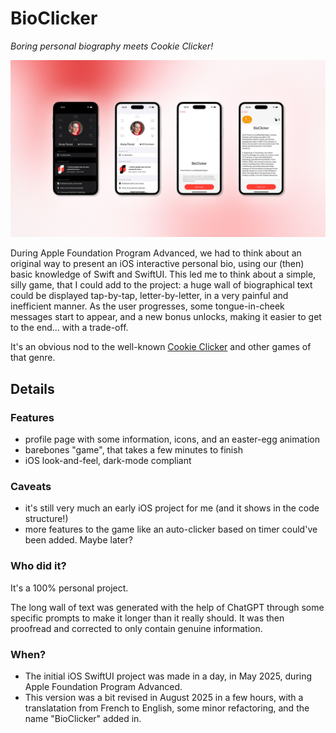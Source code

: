 # BioClicker

*Boring personal biography meets Cookie Clicker!*

![Four screenshots of the iOS app](BioClicker.jpg)

During Apple Foundation Program Advanced, we had to think about an original way to present an iOS interactive personal bio, using our (then) basic knowledge of Swift and SwiftUI. This led me to think about a simple, silly game, that I could add to the project: a huge wall of biographical text could be displayed tap-by-tap, letter-by-letter, in a very painful and inefficient manner. As the user progresses, some tongue-in-cheek messages start to appear, and a new bonus unlocks, making it easier to get to the end... with a trade-off.

It's an obvious nod to the well-known [Cookie Clicker](https://orteil.dashnet.org/cookieclicker/) and other games of that genre.

## Details
### Features
- profile page with some information, icons, and an easter-egg animation
- barebones "game", that takes a few minutes to finish
- iOS look-and-feel, dark-mode compliant

### Caveats
- it's still very much an early iOS project for me (and it shows in the code structure!)
- more features to the game like an auto-clicker based on timer could've been added. Maybe later?

### Who did it?
It's a 100% personal project.

The long wall of text was generated with the help of ChatGPT through some specific prompts to make it longer than it really should. It was then proofread and corrected to only contain genuine information.

### When?
- The initial iOS SwiftUI project was made in a day, in May 2025, during Apple Foundation Program Advanced.
- This version was a bit revised in August 2025 in a few hours, with a translatation from French to English, some minor refactoring, and the name "BioClicker" added in.
